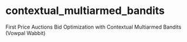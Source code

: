# contextual_multiarmed_bandits
First Price Auctions Bid Optimization with Contextual Multiarmed Bandits (Vowpal Wabbit)
